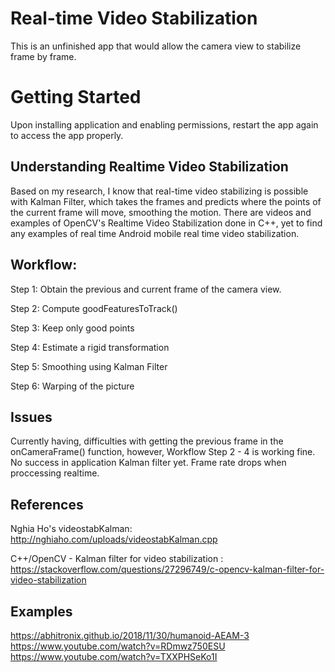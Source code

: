 # Real-time Video Stabilization

This is an unfinished app that would allow the camera view to stabilize frame by frame.

# Getting Started

Upon installing application and enabling permissions, restart the app again to access the app properly.

## Understanding Realtime Video Stabilization

Based on my research, I know that real-time video stabilizing is possible with Kalman Filter, which takes the frames and predicts where the points of the current frame will move, smoothing the motion.
There are videos and examples of OpenCV's Realtime Video Stabilization done in C++, yet to find any examples of real time Android mobile real time video stabilization.

## Workflow:

Step 1: Obtain the previous and current frame of the camera view.

Step 2: Compute goodFeaturesToTrack()

Step 3: Keep only good points

Step 4: Estimate a rigid transformation

Step 5: Smoothing using Kalman Filter

Step 6: Warping of the picture

## Issues

Currently having, difficulties with getting the previous frame in the onCameraFrame() function, however, Workflow Step 2 - 4 is working fine. No success in application Kalman filter yet. Frame rate drops when proccessing realtime.

## References

Nghia Ho's videostabKalman:  
http://nghiaho.com/uploads/videostabKalman.cpp

C++/OpenCV - Kalman filter for video stabilization :  
https://stackoverflow.com/questions/27296749/c-opencv-kalman-filter-for-video-stabilization

## Examples 

https://abhitronix.github.io/2018/11/30/humanoid-AEAM-3  
https://www.youtube.com/watch?v=RDmwz750ESU  
https://www.youtube.com/watch?v=TXXPHSeKo1I  

